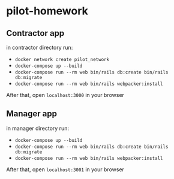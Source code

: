 # pilot-homework

## Contractor app
in contractor directory run:
* `docker network create pilot_network`
* `docker-compose up --build`
* `docker-compose run --rm web bin/rails db:create bin/rails db:migrate`
* `docker-compose run --rm web bin/rails webpacker:install`

After that, open `localhost:3000` in your browser


## Manager app
in manager directory run:
* `docker-compose up --build`
* `docker-compose run --rm web bin/rails db:create bin/rails db:migrate`
* `docker-compose run --rm web bin/rails webpacker:install`

After that, open `localhost:3001` in your browser
